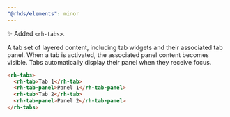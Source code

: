 ```yaml
---
"@rhds/elements": minor
---
```


✨ Added `<rh-tabs>`. 

A tab set of layered content, including tab widgets and their associated tab 
panel. When a tab is activated, the associated panel content becomes visible. 
Tabs automatically display their panel when they receive focus.

```html
<rh-tabs>
  <rh-tab>Tab 1</rh-tab>
  <rh-tab-panel>Panel 1</rh-tab-panel>
  <rh-tab>Tab 2</rh-tab>
  <rh-tab-panel>Panel 2</rh-tab-panel>
</rh-tabs>
```
